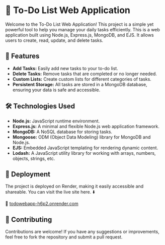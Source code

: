 <h1>📝 To-Do List Web Application</h1>

Welcome to the To-Do List Web Application! This project is a simple yet powerful tool to help you manage your daily tasks efficiently.
This is a web application built using Node.js, Express.js, MongoDB, and EJS.
It allows users to create, read, update, and delete tasks. 

<h2>🚀 Features</h2>
<ul>
  <li><strong>Add Tasks:</strong> Easily add new tasks to your to-do list.</li>
  <li><strong>Delete Tasks:</strong> Remove tasks that are completed or no longer needed.</li>
  <li><strong>Custom Lists:</strong> Create custom lists for different categories of tasks.</li>
  <li><strong>Persistent Storage:</strong> All tasks are stored in a MongoDB database, ensuring your data is safe and accessible.</li>
</ul>


<h2>🛠️ Technologies Used</h2>
<ul>
  <li><strong>Node.js:</strong> JavaScript runtime environment.</li>
  <li><strong>Express.js:</strong> A minimal and flexible Node.js web application framework.</li>
  <li><strong>MongoDB:</strong> A NoSQL database for storing tasks.</li>
  <li><strong>Mongoose:</strong> ODM (Object Data Modeling) library for MongoDB and Node.js.</li>
  <li><strong>EJS:</strong> Embedded JavaScript templating for rendering dynamic content.</li>
  <li><strong>Lodash:</strong> A JavaScript utility library for working with arrays, numbers, objects, strings, etc.</li>
</ul>

<h2>🚀 Deployment</h2>
<p>The project is deployed on Render, making it easily accessible and shareable. You can visit the live site here. ⬇️</p>
🔗<span> </span><a href="https://todowebapp-h6p2.onrender.com/">todowebapp-h6p2.onrender.com</a>

<h2>🤝 Contributing</h2>
Contributions are welcome! If you have any suggestions or improvements, feel free to fork the repository and submit a pull request.